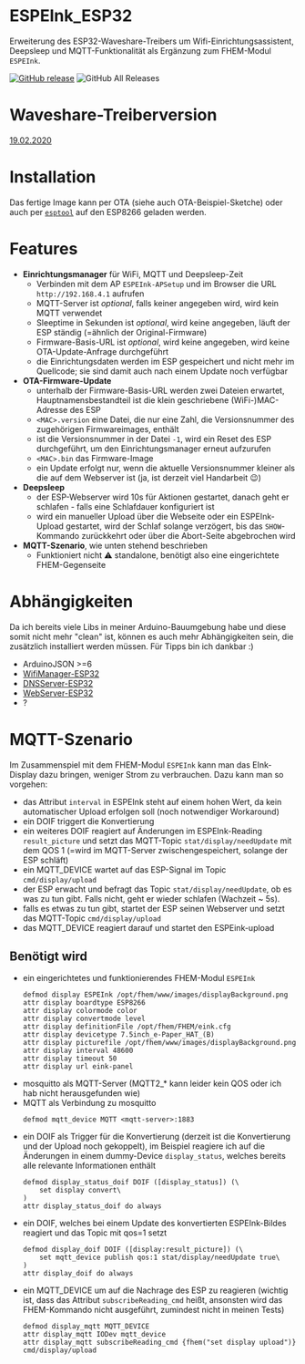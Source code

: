 # ESPEInk_ESP32
Erweiterung des ESP32-Waveshare-Treibers um Wifi-Einrichtungsassistent, Deepsleep und MQTT-Funktionalität als Ergänzung zum FHEM-Modul `ESPEInk`.

[![GitHub release](https://img.shields.io/github/v/release/Yattien/ESPEInk_ESP32?include_prereleases)](https://github.com/Yattien/ESPEInk_ESP8266/releases)
![GitHub All Releases](https://img.shields.io/github/downloads/Yattien/ESPEInk_ESP32/total)

# Waveshare-Treiberversion
[19.02.2020](https://www.waveshare.com/wiki/File:E-Paper_ESP32_Driver_Board_Code.7z)

# Installation
Das fertige Image kann per OTA (siehe auch OTA-Beispiel-Sketche) oder auch per [`esptool`](https://github.com/espressif/esptool) auf den ESP8266 geladen werden.

# Features
* **Einrichtungsmanager** für WiFi, MQTT und Deepsleep-Zeit
  - Verbinden mit dem AP `ESPEInk-APSetup` und im Browser die URL `http://192.168.4.1` aufrufen
  - MQTT-Server ist _optional_, falls keiner angegeben wird, wird kein MQTT verwendet
  - Sleeptime in Sekunden ist _optional_, wird keine angegeben, läuft der ESP ständig (=ähnlich der Original-Firmware)
  - Firmware-Basis-URL ist _optional_, wird keine angegeben, wird keine OTA-Update-Anfrage durchgeführt
  - die Einrichtungsdaten werden im ESP gespeichert und nicht mehr im Quellcode; sie sind damit auch nach einem Update noch verfügbar
* **OTA-Firmware-Update**
  - unterhalb der Firmware-Basis-URL werden zwei Dateien erwartet, Hauptnamensbestandteil ist die klein geschriebene (WiFi-)MAC-Adresse des ESP
  - `<MAC>.version` eine Datei, die nur eine Zahl, die Versionsnummer des zugehörigen Firmwareimages, enthält
  - ist die Versionsnummer in der Datei `-1`, wird ein Reset des ESP durchgeführt, um den Einrichtungsmanager erneut aufzurufen
  - `<MAC>.bin` das Firmware-Image
  - ein Update erfolgt nur, wenn die aktuelle Versionsnummer kleiner als die auf dem Webserver ist (ja, ist derzeit viel Handarbeit :wink:)
* **Deepsleep**
  - der ESP-Webserver wird 10s für Aktionen gestartet, danach geht er schlafen - falls eine Schlafdauer konfiguriert ist
  - wird ein manueller Upload über die Webseite oder ein ESPEInk-Upload gestartet, wird der Schlaf solange verzögert, bis das `SHOW`-Kommando zurückkehrt oder über die Abort-Seite abgebrochen wird
* **MQTT-Szenario**, wie unten stehend beschrieben
  - Funktioniert nicht :warning: standalone, benötigt also eine eingerichtete FHEM-Gegenseite

# Abhängigkeiten
Da ich bereits viele Libs in meiner Arduino-Bauumgebung habe und diese somit nicht mehr "clean" ist, können es auch mehr Abhängigkeiten sein, die zusätzlich installiert werden müssen. Für Tipps bin ich dankbar :)

* ArduinoJSON >=6
* [WifiManager-ESP32](https://github.com/Brunez3BD/WIFIMANAGER-ESP32)
* [DNSServer-ESP32](https://github.com/zhouhan0126/DNSServer---esp32)
* [WebServer-ESP32](https://github.com/zhouhan0126/WebServer-esp32)
* ?

# MQTT-Szenario
Im Zusammenspiel mit dem FHEM-Modul `ESPEInk` kann man das EInk-Display dazu bringen, weniger Strom zu verbrauchen. Dazu kann man so vorgehen:
* das Attribut `interval` in ESPEInk steht auf einem hohen Wert, da kein automatischer Upload erfolgen soll (noch notwendiger Workaround)
* ein DOIF triggert die Konvertierung
* ein weiteres DOIF reagiert auf Änderungen im ESPEInk-Reading `result_picture` und setzt das MQTT-Topic `stat/display/needUpdate` mit dem QOS 1 (=wird im MQTT-Server zwischengespeichert, solange der ESP schläft)
* ein MQTT_DEVICE wartet auf das ESP-Signal im Topic `cmd/display/upload`
* der ESP erwacht und befragt das Topic `stat/display/needUpdate`, ob es was zu tun gibt. Falls nicht, geht er wieder schlafen (Wachzeit ~ 5s).
* falls es etwas zu tun gibt, startet der ESP seinen Webserver und setzt das MQTT-Topic `cmd/display/upload`
* das MQTT_DEVICE reagiert darauf und startet den ESPEink-upload
    
## Benötigt wird
* ein eingerichtetes und funktionierendes FHEM-Modul `ESPEInk`
	```
	defmod display ESPEInk /opt/fhem/www/images/displayBackground.png
	attr display boardtype ESP8266
	attr display colormode color
	attr display convertmode level
	attr display definitionFile /opt/fhem/FHEM/eink.cfg
	attr display devicetype 7.5inch_e-Paper_HAT_(B)
	attr display picturefile /opt/fhem/www/images/displayBackground.png
	attr display interval 48600
	attr display timeout 50
	attr display url eink-panel
	```
* mosquitto als MQTT-Server (MQTT2_* kann leider kein QOS oder ich hab nicht herausgefunden wie)
* MQTT als Verbindung zu mosquitto
	```
	defmod mqtt_device MQTT <mqtt-server>:1883
	```
* ein DOIF als Trigger für die Konvertierung (derzeit ist die Konvertierung und der Upload noch gekoppelt), im Beispiel reagiere ich auf die Änderungen in einem dummy-Device `display_status`, welches bereits alle relevante Informationen enthält	
	```
	defmod display_status_doif DOIF ([display_status]) (\
		set display convert\
	)
	attr display_status_doif do always
	```
* ein DOIF, welches bei einem Update des konvertierten ESPEInk-Bildes reagiert und das Topic mit qos=1 setzt
	```
	defmod display_doif DOIF ([display:result_picture]) (\
		set mqtt_device publish qos:1 stat/display/needUpdate true\
	)
	attr display_doif do always
	```
* ein MQTT_DEVICE um auf die Nachrage des ESP zu reagieren (wichtig ist, dass das Attribut `subscribeReading_cmd` heißt, ansonsten wird das FHEM-Kommando nicht ausgeführt, zumindest nicht in meinen Tests)
	```
	defmod display_mqtt MQTT_DEVICE
	attr display_mqtt IODev mqtt_device
	attr display_mqtt subscribeReading_cmd {fhem("set display upload")} cmd/display/upload
	```
